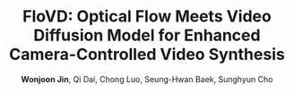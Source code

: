 ---
title: 'FloVD: Optical Flow Meets Video Diffusion Model for Enhanced Camera-Controlled Video Synthesis'
author: '<strong>Wonjoon Jin</strong>, Qi Dai, Chong Luo, Seung-Hwan Baek, Sunghyun Cho'
publication: '<em>Accepted to the IEEE/CVF Conference on Computer Vision and Pattern Recognition (<strong>CVPR</strong>), 2025<em>'
header:
  teaser: /assets/publications/flovd/teaser.png
  page: https://jinwonjoon.github.io/flovd_site/
---